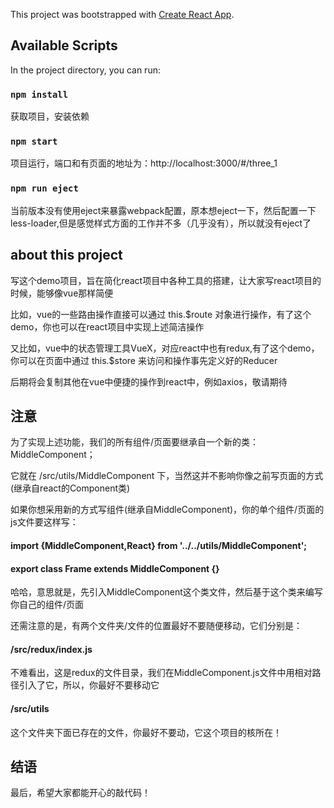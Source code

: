 This project was bootstrapped with [Create React App](https://github.com/facebook/create-react-app).

## Available Scripts

In the project directory, you can run:

### `npm install`

获取项目，安装依赖

### `npm start`

项目运行，端口和有页面的地址为：http://localhost:3000/#/three_1

### `npm run eject`

当前版本没有使用eject来暴露webpack配置，原本想eject一下，然后配置一下less-loader,但是感觉样式方面的工作并不多（几乎没有），所以就没有eject了

## about this project

写这个demo项目，旨在简化react项目中各种工具的搭建，让大家写react项目的时候，能够像vue那样简便

比如，vue的一些路由操作直接可以通过 this.$route 对象进行操作，有了这个demo，你也可以在react项目中实现上述简洁操作

又比如，vue中的状态管理工具VueX，对应react中也有redux,有了这个demo，你可以在页面中通过 this.$store 来访问和操作事先定义好的Reducer

后期将会复制其他在vue中便捷的操作到react中，例如axios，敬请期待


## 注意
为了实现上述功能，我们的所有组件/页面要继承自一个新的类：MiddleComponent；

它就在 /src/utils/MiddleComponent 下，当然这并不影响你像之前写页面的方式(继承自react的Component类)

如果你想采用新的方式写组件(继承自MiddleComponent)，你的单个组件/页面的js文件要这样写：

#### import {MiddleComponent,React} from '../../utils/MiddleComponent';
#### export class Frame extends MiddleComponent {}

哈哈，意思就是，先引入MiddleComponent这个类文件，然后基于这个类来编写你自己的组件/页面

还需注意的是，有两个文件夹/文件的位置最好不要随便移动，它们分别是：

#### /src/redux/index.js  
不难看出，这是redux的文件目录，我们在MiddleComponent.js文件中用相对路径引入了它，所以，你最好不要移动它

#### /src/utils  
这个文件夹下面已存在的文件，你最好不要动，它这个项目的核所在！

## 结语
最后，希望大家都能开心的敲代码！

